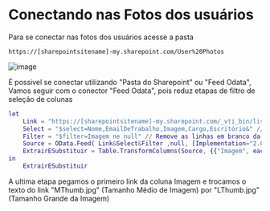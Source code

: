 # Conectando nas Fotos dos usuários

Para se conectar nas fotos dos usuários acesse a pasta

``https://[sharepointsitename]-my.sharepoint.com/User%20Photos``

![image](https://user-images.githubusercontent.com/31570331/120718993-3b155f80-c4a0-11eb-8536-2f38fcc4da1b.png)

É possivel se conectar utilizando "Pasta do Sharepoint" ou "Feed Odata",
Vamos seguir com o conector "Feed Odata", pois reduz etapas de filtro de seleção de colunas

```m
let 
    Link = "https://[sharepointsitename]-my.sharepoint.com/_vti_bin/listdata.svc/ListaDeInformaçõesSobreOUsuário?"
    Select = "$select=Nome,EmailDeTrabalho,Imagem,Cargo,Escritório&" // Seleciona as colunas selecionadas
    Filter = "$filter=Imagem ne null" // Remove as linhas em branco da coluna Imagem
    Source = OData.Feed( Link&Select&Filter ,null, [Implementation="2.0"]),
    ExtrairESubstituir = Table.TransformColumns(Source, {{"Imagem", each Text.Replace(Text.BeforeDelimiter(_, ","),"MThumb.jpg","LThumb.jpg"), type text}})
in
    ExtrairESubstituir
```

A ultima etapa pegamos o primeiro link da coluna Imagem e trocamos o texto do link "MThumb.jpg" (Tamanho Médio de Imagem) por "LThumb.jpg" (Tamanho Grande da Imagem)
